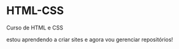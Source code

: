 # HTML-CSS
 Curso de HTML e CSS

 estou aprendendo a criar sites e agora vou gerenciar repositórios!
